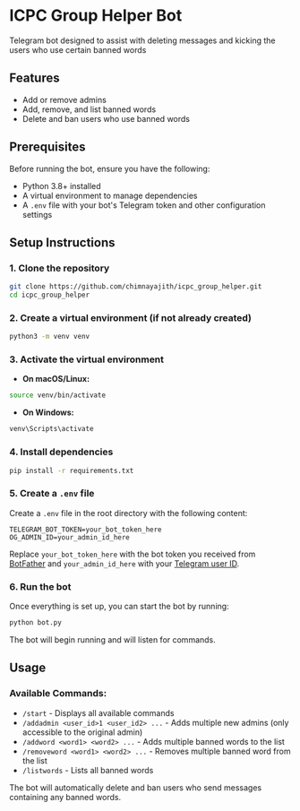 # ICPC Group Helper Bot

Telegram bot designed to assist with deleting messages and kicking the users who use certain banned words

## Features

- Add or remove admins
- Add, remove, and list banned words
- Delete and ban users who use banned words

## Prerequisites

Before running the bot, ensure you have the following:

- Python 3.8+ installed
- A virtual environment to manage dependencies
- A `.env` file with your bot's Telegram token and other configuration settings

## Setup Instructions

### 1. Clone the repository

```bash
git clone https://github.com/chimnayajith/icpc_group_helper.git
cd icpc_group_helper
```

### 2. Create a virtual environment (if not already created)

```bash
python3 -m venv venv
```

### 3. Activate the virtual environment

- **On macOS/Linux:**

```bash
source venv/bin/activate
```

- **On Windows:**

```bash
venv\Scripts\activate
```

### 4. Install dependencies

```bash
pip install -r requirements.txt
```

### 5. Create a `.env` file

Create a `.env` file in the root directory with the following content:

```env
TELEGRAM_BOT_TOKEN=your_bot_token_here
OG_ADMIN_ID=your_admin_id_here
```

Replace `your_bot_token_here` with the bot token you received from [BotFather](https://telegram.me/BotFather) and `your_admin_id_here` with your [Telegram user ID](https://telegram.me/userinfobot). 

### 6. Run the bot

Once everything is set up, you can start the bot by running:

```bash
python bot.py
```

The bot will begin running and will listen for commands.

## Usage

### Available Commands:

- `/start` - Displays all available commands
- `/addadmin <user_id>1 <user_id2> ...` - Adds multiple new admins (only accessible to the original admin)
- `/addword <word1> <word2> ...` - Adds multiple banned words to the list
- `/removeword <word1> <word2> ...` - Removes multiple banned word from the list
- `/listwords` - Lists all banned words

The bot will automatically delete and ban users who send messages containing any banned words.